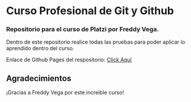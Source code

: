 # Curso Profesional de Git y Github
### Repositorio para el curso de Platzi por Freddy Vega.

Dentro de este repositorio realice todas las pruebas para poder aplicar lo aprendido dentro del curso.

Enlace de Github Pages del respositorio: [Click Aquí](https://juanmorenae.github.io/platzi-curso-git/articulo.html)

## Agradecimientos

¡Gracias a Freddy Vega por este increible curso!
